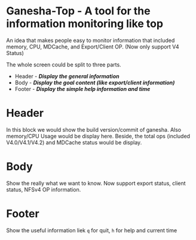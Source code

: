 # Ganesha-Top - A tool for the information monitoring like top

An idea that makes people easy to monitor information that included memory, CPU,
MDCache, and Export/Client OP. (Now only support V4 Status)

The whole screen could be split to three parts.

  - Header  - ***Display the general information***
  - Body    - ***Display the goal content (like export/client information)***
  - Footer  - ***Display the simple help information and time***

# Header

In this block we would show the build version/commit of ganesha. Also memory/CPU Usage would be display here.
Beside, the total ops (included V4.0/V4.1/V4.2) and MDCache status would be display.

# Body

Show the really what we want to know. Now support export status, client status, NFSv4 OP information.

# Footer

Show the useful information liek `q` for quit, `h` for help and current time
